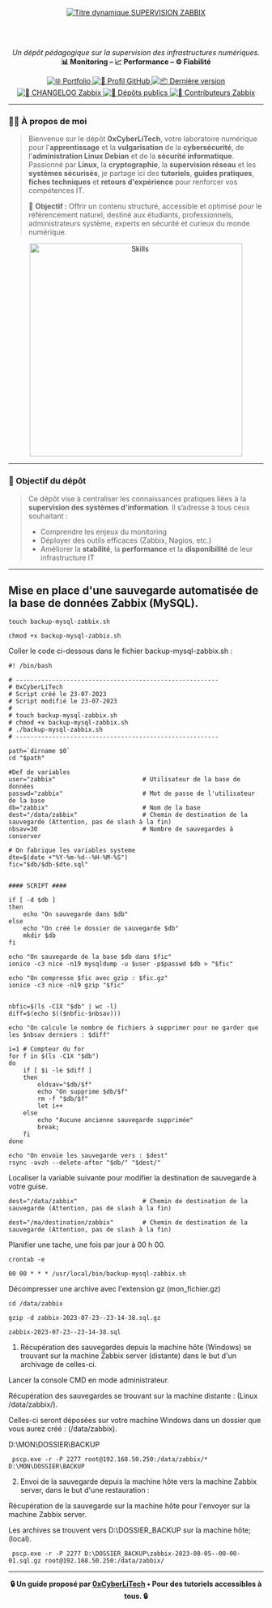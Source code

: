 <div align="center">

  <br></br>
  
  <a href="https://github.com/0xCyberLiTech">
    <img src="https://readme-typing-svg.herokuapp.com?font=JetBrains+Mono&size=50&duration=6000&pause=1000000000&color=FF0048&center=true&vCenter=true&width=1100&lines=%3ESUPERVISION+ZABBIX_" alt="Titre dynamique SUPERVISION ZABBIX" />
  </a>
  
  <br></br>
  
  <p align="center">
    <em>Un dépôt pédagogique sur la supervision des infrastructures numériques.</em><br>
    <strong>📊 Monitoring – 📈 Performance – ⚙️ Fiabilité</strong>
  </p>

  <p align="center">
    <a href="https://0xcyberlitech.github.io/">
      <img src="https://img.shields.io/badge/Portfolio-0xCyberLiTech-181717?logo=github&style=flat-square" alt="🌐 Portfolio" />
    </a>
    <a href="https://github.com/0xCyberLiTech">
      <img src="https://img.shields.io/badge/Profil-GitHub-181717?logo=github&style=flat-square" alt="🔗 Profil GitHub" />
    </a>
    <a href="https://github.com/0xCyberLiTech/Zabbix/releases/latest">
      <img src="https://img.shields.io/github/v/release/0xCyberLiTech/Zabbix?label=version&style=flat-square&color=blue" alt="📦 Dernière version" />
    </a>
    <a href="https://github.com/0xCyberLiTech/Zabbix/blob/main/CHANGELOG.md">
      <img src="https://img.shields.io/badge/📄%20Changelog-Zabbix-blue?style=flat-square" alt="📄 CHANGELOG Zabbix" />
    </a>
    <a href="https://github.com/0xCyberLiTech?tab=repositories">
      <img src="https://img.shields.io/badge/Dépôts-publics-blue?style=flat-square" alt="📂 Dépôts publics" />
    </a>
    <a href="https://github.com/0xCyberLiTech/Zabbix/graphs/contributors">
      <img src="https://img.shields.io/badge/👥%20Contributeurs-cliquez%20ici-007ec6?style=flat-square" alt="👥 Contributeurs Zabbix" />
    </a>
  </p>

</div>

---

### 👨‍💻 **À propos de moi**

> Bienvenue sur le dépôt <strong>0xCyberLiTech</strong>, votre laboratoire numérique pour l'<strong>apprentissage</strong> et la <strong>vulgarisation</strong> de la <strong>cybersécurité</strong>, de l'<strong>administration Linux Debian</strong> et de la <strong>sécurité informatique</strong>.
> Passionné par <strong>Linux</strong>, la <strong>cryptographie</strong>, la <strong>supervision réseau</strong> et les <strong>systèmes sécurisés</strong>, je partage ici des <strong>tutoriels</strong>, <strong>guides pratiques</strong>, <strong>fiches techniques</strong> et <strong>retours d'expérience</strong> pour renforcer vos compétences IT.
>
> 🎯 <strong>Objectif :</strong> Offrir un contenu structuré, accessible et optimisé pour le référencement naturel, destiné aux étudiants, professionnels, administrateurs système, experts en sécurité et curieux du monde numérique.

<p align="center">
  <a href="https://github.com/0xCyberLiTech" target="_blank" rel="noopener">
    <img src="https://skillicons.dev/icons?i=linux,debian,bash,docker,nginx,git,vim,python,markdown" alt="Skills" width="420">
  </a>
</p>

---

### 🎯 Objectif du dépôt

> Ce dépôt vise à centraliser les connaissances pratiques liées à la **supervision des systèmes d'information**. Il s’adresse à tous ceux souhaitant :
> 
> - Comprendre les enjeux du monitoring
> - Déployer des outils efficaces (Zabbix, Nagios, etc.)
> - Améliorer la **stabilité**, la **performance** et la **disponibilité** de leur infrastructure IT

---

## Mise en place d'une sauvegarde automatisée de la base de données Zabbix (MySQL).

```
touch backup-mysql-zabbix.sh
```
```
chmod +x backup-mysql-zabbix.sh
```

Coller le code ci-dessous dans le fichier backup-mysql-zabbix.sh :

```
#! /bin/bash

# --------------------------------------------------------
# 0xCyberLiTech
# Script créé le 23-07-2023
# Script modifié le 23-07-2023
#
# touch backup-mysql-zabbix.sh
# chmod +x backup-mysql-zabbix.sh
# ./backup-mysql-zabbix.sh
# --------------------------------------------------------

path=`dirname $0`
cd "$path"

#Def de variables
user="zabbix"                        # Utilisateur de la base de données
passwd="zabbix"                      # Mot de passe de l'utilisateur de la base
db="zabbix"                          # Nom de la base
dest="/data/zabbix"                  # Chemin de destination de la sauvegarde (Attention, pas de slash à la fin)
nbsav=30                             # Nombre de sauvegardes à conserver

# On fabrique les variables systeme
dte=$(date +"%Y-%m-%d--%H-%M-%S")
fic="$db/$db-$dte.sql"


#### SCRIPT ####

if [ -d $db ]
then
    echo "On sauvegarde dans $db"
else
    echo "On créé le dossier de sauvegarde $db"
    mkdir $db
fi

echo "On sauvegarde de la base $db dans $fic"
ionice -c3 nice -n19 mysqldump -u $user -p$passwd $db > "$fic"

echo "On compresse $fic avec gzip : $fic.gz"
ionice -c3 nice -n19 gzip "$fic"


nbfic=$(ls -C1X "$db" | wc -l)
diff=$(echo $(($nbfic-$nbsav)))

echo "On calcule le nombre de fichiers à supprimer pour ne garder que les $nbsav derniers : $diff"

i=1 # Compteur du for
for f in $(ls -C1X "$db")
do
    if [ $i -le $diff ]
    then
        oldsav="$db/$f"
        echo "On supprime $db/$f"
        rm -f "$db/$f"
        let i++
    else
        echo "Aucune ancienne sauvegarde supprimée"
        break;
    fi
done

echo "On envoie les sauvegarde vers : $dest"
rsync -avzh --delete-after "$db/" "$dest/"
```
Localiser la variable suivante pour modifier la destination de sauvegarde à votre guise.
```
dest="/data/zabbix"                  # Chemin de destination de la sauvegarde (Attention, pas de slash à la fin)
```
```
dest="/ma/destination/zabbix"        # Chemin de destination de la sauvegarde (Attention, pas de slash à la fin)
```
Planifier une tache, une fois par jour à 00 h 00.
```
crontab -e
```
```
00 00 * * * /usr/local/bin/backup-mysql-zabbix.sh
```
Décompresser une archive avec l'extension gz (mon_fichier.gz)
```
cd /data/zabbix
```
```
gzip -d zabbix-2023-07-23--23-14-38.sql.gz
```
```
zabbix-2023-07-23--23-14-38.sql
```
1) Récupération des sauvegardes depuis la machine hôte (Windows) se trouvant sur la machine Zabbix server (distante) dans le but d'un archivage de celles-ci.

Lancer la console CMD en mode administrateur.

Récupération des sauvegardes se trouvant sur la machine distante : (Linux /data/zabbix/).

Celles-ci seront déposées sur votre machine Windows dans un dossier que vous aurez créé : (/data/zabbix).

D:\MON\DOSSIER\BACKUP
```
 pscp.exe -r -P 2277 root@192.168.50.250:/data/zabbix/* D:\MON\DOSSIER\BACKUP
```
2) Envoi de la sauvegarde depuis la machine hôte vers la machine Zabbix server, dans le but d'une restauration :

Récupération de la sauvegarde sur la machine hôte pour l'envoyer sur la machine Zabbix server.

Les archives se trouvent vers D:\DOSSIER_BACKUP sur la machine hôte; (local).
```
 pscp.exe -r -P 2277 D:\DOSSIER_BACKUP\zabbix-2023-08-05--00-00-01.sql.gz root@192.168.50.250:/data/zabbix/
```

---

<p align="center">
  <b>🔒 Un guide proposé par <a href="https://github.com/0xCyberLiTech">0xCyberLiTech</a> • Pour des tutoriels accessibles à tous. 🔒</b>
</p>
